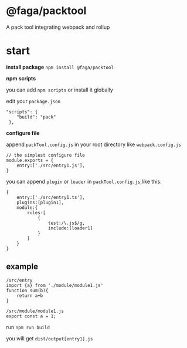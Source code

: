 # @faga/packtool
A pack tool integrating webpack and rollup

# start
**install package**
`npm install @faga/packtool`

**npm scripts**

you can add `npm scripts` or install it globally 

edit your `package.json`

```
"scripts": {
    "build": "pack"
 },
```

**configure file**

append `packTool.config.js` in your root directory like `webpack.config.js`

```
// the simplest configure file
module.exports = {
    entry:['./src/entry1.js'],
}
```

you can append `plugin` or `loader` in `packTool.config.js`,like this:

```
{
    entry:['./src/entry1.ts'],
    plugins:[plugin1],
    module:{
        rules:[
            {
                test:/\.js$/g,
                include:[loader1]
            }
        ]
    }
}
```

## example

```
/src/entry
import {a} from './module/module1.js'
function sum(b){
    return a+b
}
```

```
/src/module/module1.js
export const a = 1;
```

run `npm run build`

you will get `dist/output[entry1].js`
